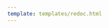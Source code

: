 ```yaml
---
template: templates/redoc.html
---
```


<redoc spec-url="{{base_path}}/apis/organization-apis/restapis/org-application-mgt.yaml" theme='{{redoc_theme}}'></redoc>